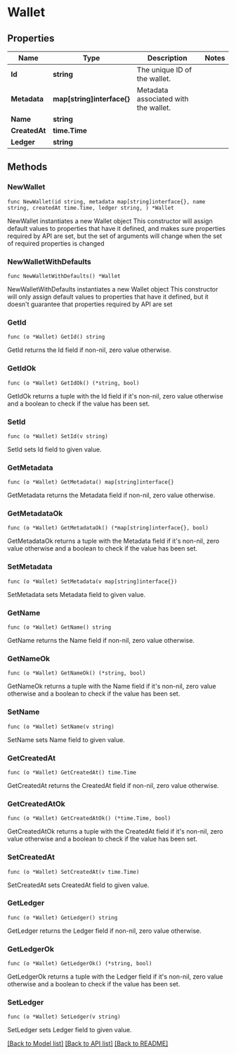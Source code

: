 # Wallet

## Properties

Name | Type | Description | Notes
------------ | ------------- | ------------- | -------------
**Id** | **string** | The unique ID of the wallet. | 
**Metadata** | **map[string]interface{}** | Metadata associated with the wallet. | 
**Name** | **string** |  | 
**CreatedAt** | **time.Time** |  | 
**Ledger** | **string** |  | 

## Methods

### NewWallet

`func NewWallet(id string, metadata map[string]interface{}, name string, createdAt time.Time, ledger string, ) *Wallet`

NewWallet instantiates a new Wallet object
This constructor will assign default values to properties that have it defined,
and makes sure properties required by API are set, but the set of arguments
will change when the set of required properties is changed

### NewWalletWithDefaults

`func NewWalletWithDefaults() *Wallet`

NewWalletWithDefaults instantiates a new Wallet object
This constructor will only assign default values to properties that have it defined,
but it doesn't guarantee that properties required by API are set

### GetId

`func (o *Wallet) GetId() string`

GetId returns the Id field if non-nil, zero value otherwise.

### GetIdOk

`func (o *Wallet) GetIdOk() (*string, bool)`

GetIdOk returns a tuple with the Id field if it's non-nil, zero value otherwise
and a boolean to check if the value has been set.

### SetId

`func (o *Wallet) SetId(v string)`

SetId sets Id field to given value.


### GetMetadata

`func (o *Wallet) GetMetadata() map[string]interface{}`

GetMetadata returns the Metadata field if non-nil, zero value otherwise.

### GetMetadataOk

`func (o *Wallet) GetMetadataOk() (*map[string]interface{}, bool)`

GetMetadataOk returns a tuple with the Metadata field if it's non-nil, zero value otherwise
and a boolean to check if the value has been set.

### SetMetadata

`func (o *Wallet) SetMetadata(v map[string]interface{})`

SetMetadata sets Metadata field to given value.


### GetName

`func (o *Wallet) GetName() string`

GetName returns the Name field if non-nil, zero value otherwise.

### GetNameOk

`func (o *Wallet) GetNameOk() (*string, bool)`

GetNameOk returns a tuple with the Name field if it's non-nil, zero value otherwise
and a boolean to check if the value has been set.

### SetName

`func (o *Wallet) SetName(v string)`

SetName sets Name field to given value.


### GetCreatedAt

`func (o *Wallet) GetCreatedAt() time.Time`

GetCreatedAt returns the CreatedAt field if non-nil, zero value otherwise.

### GetCreatedAtOk

`func (o *Wallet) GetCreatedAtOk() (*time.Time, bool)`

GetCreatedAtOk returns a tuple with the CreatedAt field if it's non-nil, zero value otherwise
and a boolean to check if the value has been set.

### SetCreatedAt

`func (o *Wallet) SetCreatedAt(v time.Time)`

SetCreatedAt sets CreatedAt field to given value.


### GetLedger

`func (o *Wallet) GetLedger() string`

GetLedger returns the Ledger field if non-nil, zero value otherwise.

### GetLedgerOk

`func (o *Wallet) GetLedgerOk() (*string, bool)`

GetLedgerOk returns a tuple with the Ledger field if it's non-nil, zero value otherwise
and a boolean to check if the value has been set.

### SetLedger

`func (o *Wallet) SetLedger(v string)`

SetLedger sets Ledger field to given value.



[[Back to Model list]](../README.md#documentation-for-models) [[Back to API list]](../README.md#documentation-for-api-endpoints) [[Back to README]](../README.md)


